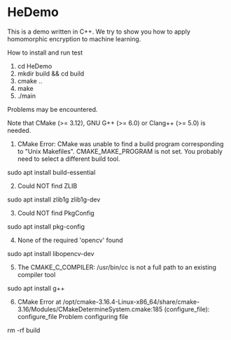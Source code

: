 # HeDemo
This is a demo written in C++. We try to show you how to apply homomorphic encryption to machine learning.

How to install and run test
1. cd HeDemo
2. mkdir build && cd build
3. cmake ..
4. make
5. ./main


Problems may be encountered.

Note that CMake (>= 3.12), GNU G++ (>= 6.0) or Clang++ (>= 5.0) is needed.

1. CMake Error: CMake was unable to find a build program corresponding to "Unix Makefiles".  CMAKE_MAKE_PROGRAM is not set.  You probably need to select a different build tool.

sudo apt install build-essential


2. Could NOT find ZLIB

sudo apt install zlib1g zlib1g-dev


3. Could NOT find PkgConfig

sudo apt install pkg-config


4. None of the required 'opencv' found

sudo apt install libopencv-dev


5. The CMAKE_C_COMPILER:  /usr/bin/cc  is not a full path to an existing compiler tool

sudo apt install g++


6. CMake Error at /opt/cmake-3.16.4-Linux-x86_64/share/cmake-3.16/Modules/CMakeDetermineSystem.cmake:185 (configure_file):  configure_file Problem configuring file

rm -rf build
